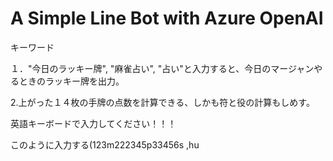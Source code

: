 # A Simple Line Bot with Azure OpenAI


キーワード

１．"今日のラッキー牌", "麻雀占い", "占い"と入力すると、今日のマージャンやるときのラッキー牌を出力。

2.上がった１４枚の手牌の点数を計算できる、しかも符と役の計算もしめす。

英語キーボードで入力してください！！！

このように入力する(123m222345p33456s ,hu
